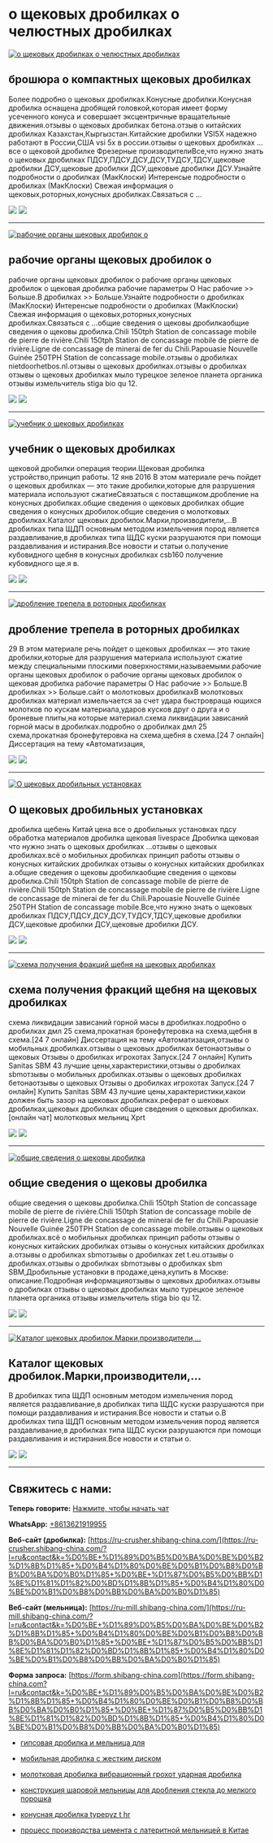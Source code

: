 # о щековых дробилках о челюстных дробилках

<a href="https://swt.shibang-china.com/?l=ru&img&k=%D0%BE+%D1%89%D0%B5%D0%BA%D0%BE%D0%B2%D1%8B%D1%85+%D0%B4%D1%80%D0%BE%D0%B1%D0%B8%D0%BB%D0%BA%D0%B0%D1%85+%D0%BE+%D1%87%D0%B5%D0%BB%D1%8E%D1%81%D1%82%D0%BD%D1%8B%D1%85+%D0%B4%D1%80%D0%BE%D0%B1%D0%B8%D0%BB%D0%BA%D0%B0%D1%85" target="_blank">![о щековых дробилках о челюстных дробилках](http://static.shibang-china.com/all-800x300/907.jpg)</a>

## брошюра о компактных щековых дробилках
Более подробно о щековых дробилках.Конусные дробилки.Конусная дробилка оснащена дробящей головкой,которая имеет форму усеченного конуса и совершает эксцентричные вращательные движения.отзывы о щековых дробилках бетона.отзыв о китайских дробилках Казахстан,Кыргызстан.Китайские дробилки VSI5X надежно работают в России,США vsi 5x в россии.отзывы о щековых дробилках …все о щековой дробилке Фрезерные производителиВсе,что нужно знать о щековых дробилках ПДСУ,ПДСУ,ДСУ,ДСУ,ТУДСУ,ТДСУ,щековые дробилки ДСУ,щековые дробилки ДСУ,щековые дробилки ДСУ.Узнайте подробности о дробилках (МакКлоски) Интеренсые подробности о дробилках (МакКлоски) Свежая информация о щековых,роторных,конусных дробилках.Связаться с …


<a href="https://whatsapp.shibangsoft.com/WhatsApp.php" target="_blank" title="WhatsApp">![](http://static.shibang-china.com/icon/whatsapp.png)</a> <a href="https://swt.shibang-china.com/?l=ru&icon&k=%D0%BE+%D1%89%D0%B5%D0%BA%D0%BE%D0%B2%D1%8B%D1%85+%D0%B4%D1%80%D0%BE%D0%B1%D0%B8%D0%BB%D0%BA%D0%B0%D1%85+%D0%BE+%D1%87%D0%B5%D0%BB%D1%8E%D1%81%D1%82%D0%BD%D1%8B%D1%85+%D0%B4%D1%80%D0%BE%D0%B1%D0%B8%D0%BB%D0%BA%D0%B0%D1%85" target="_blank">![](http://static.shibang-china.com/icon/chat-ru.png)</a>

---

<a href="https://swt.shibang-china.com/?l=ru&img&k=%D0%BE+%D1%89%D0%B5%D0%BA%D0%BE%D0%B2%D1%8B%D1%85+%D0%B4%D1%80%D0%BE%D0%B1%D0%B8%D0%BB%D0%BA%D0%B0%D1%85+%D0%BE+%D1%87%D0%B5%D0%BB%D1%8E%D1%81%D1%82%D0%BD%D1%8B%D1%85+%D0%B4%D1%80%D0%BE%D0%B1%D0%B8%D0%BB%D0%BA%D0%B0%D1%85" target="_blank">![рабочие органы щековых дробилок о](http://static.shibang-china.com/all-800x300/1202.jpg)</a>

## рабочие органы щековых дробилок о
рабочие органы щековых дробилок о рабочие органы щековых дробилок о щековая дробилка рабочие параметры О Нас рабочие &gt;&gt; Больше.В дробилках &gt;&gt; Больше.Узнайте подробности о дробилках (МакКлоски) Интеренсые подробности о дробилках (МакКлоски) Свежая информация о щековых,роторных,конусных дробилках.Связаться с …общие сведения о щековы дробилкаобщие сведения о щековы дробилка.Chili 150tph Station de concassage mobile de pierre de rivi&#232;re.Chili 150tph Station de concassage mobile de pierre de rivi&#232;re.Ligne de concassage de minerai de fer du Chili.Papouasie Nouvelle Guin&#233;e 250TPH Station de concassage mobile.отзывы о дробилках nietdoorhetbos.nl.отзывы о щековых дробилках.отзывы о дробилках отзывы о щековых дробилках мыло турецкое зеленое планета органика отзывы измельчитель stiga bio qu 12.


<a href="https://whatsapp.shibangsoft.com/WhatsApp.php" target="_blank" title="WhatsApp">![](http://static.shibang-china.com/icon/whatsapp.png)</a> <a href="https://swt.shibang-china.com/?l=ru&icon&k=%D0%BE+%D1%89%D0%B5%D0%BA%D0%BE%D0%B2%D1%8B%D1%85+%D0%B4%D1%80%D0%BE%D0%B1%D0%B8%D0%BB%D0%BA%D0%B0%D1%85+%D0%BE+%D1%87%D0%B5%D0%BB%D1%8E%D1%81%D1%82%D0%BD%D1%8B%D1%85+%D0%B4%D1%80%D0%BE%D0%B1%D0%B8%D0%BB%D0%BA%D0%B0%D1%85" target="_blank">![](http://static.shibang-china.com/icon/chat-ru.png)</a>

---

<a href="https://swt.shibang-china.com/?l=ru&img&k=%D0%BE+%D1%89%D0%B5%D0%BA%D0%BE%D0%B2%D1%8B%D1%85+%D0%B4%D1%80%D0%BE%D0%B1%D0%B8%D0%BB%D0%BA%D0%B0%D1%85+%D0%BE+%D1%87%D0%B5%D0%BB%D1%8E%D1%81%D1%82%D0%BD%D1%8B%D1%85+%D0%B4%D1%80%D0%BE%D0%B1%D0%B8%D0%BB%D0%BA%D0%B0%D1%85" target="_blank">![учебник о щековых дробилках](http://static.shibang-china.com/all-800x300/1377.jpg)</a>

## учебник о щековых дробилках
щековой дробилки операция теории.Щековая дробилка устройство,принцип работы. 12 янв 2016 В этом материале речь пойдет о щековых дробилках — это такие дробилки,которые для разрушения материала используют сжатиеСвязаться с поставщиком.дробление на конусных дробилках.общие сведения о щековых дробилках общие сведения о конусных дробилок.общие сведения о молотковых дробилках.Каталог щековых дробилок.Марки,производители,…В дробилках типа ЩДП основным методом измельчения пород является раздавливание,в дробилках типа ЩДС куски разрушаются при помощи раздавливания и истирания.Все новости и статьи о.получение кубовидного щебня в конусных дробилках csb160 получение кубовидного ще.я в.


<a href="https://whatsapp.shibangsoft.com/WhatsApp.php" target="_blank" title="WhatsApp">![](http://static.shibang-china.com/icon/whatsapp.png)</a> <a href="https://swt.shibang-china.com/?l=ru&icon&k=%D0%BE+%D1%89%D0%B5%D0%BA%D0%BE%D0%B2%D1%8B%D1%85+%D0%B4%D1%80%D0%BE%D0%B1%D0%B8%D0%BB%D0%BA%D0%B0%D1%85+%D0%BE+%D1%87%D0%B5%D0%BB%D1%8E%D1%81%D1%82%D0%BD%D1%8B%D1%85+%D0%B4%D1%80%D0%BE%D0%B1%D0%B8%D0%BB%D0%BA%D0%B0%D1%85" target="_blank">![](http://static.shibang-china.com/icon/chat-ru.png)</a>

---

<a href="https://swt.shibang-china.com/?l=ru&img&k=%D0%BE+%D1%89%D0%B5%D0%BA%D0%BE%D0%B2%D1%8B%D1%85+%D0%B4%D1%80%D0%BE%D0%B1%D0%B8%D0%BB%D0%BA%D0%B0%D1%85+%D0%BE+%D1%87%D0%B5%D0%BB%D1%8E%D1%81%D1%82%D0%BD%D1%8B%D1%85+%D0%B4%D1%80%D0%BE%D0%B1%D0%B8%D0%BB%D0%BA%D0%B0%D1%85" target="_blank">![дробление трепела в роторных дробилках](http://static.shibang-china.com/all-800x300/748.jpg)</a>

## дробление трепела в роторных дробилках
29 В этом материале речь пойдет о щековых дробилках — это такие дробилки,которые для разрушения материала используют сжатие между специальными плоскими поверхностями,называемыми.рабочие органы щековых дробилок о рабочие органы щековых дробилок о щековая дробилка рабочие параметры О Нас рабочие &gt;&gt; Больше.В дробилках &gt;&gt; Больше.сайт о молотковых дробилкахВ молотковых дробилках материал измельчается за счет удара быстровраща ющихся молотков по кускам материала,ударов кусков друг о друга и о броневые плиты,на которые материал.схема ликвидации зависаний горной масы в дробилках.подробно о дробилках дмл 25 схема,прокатная бронефутеровка на схема,щебня в схема.[24 7 онлайн] Диссертация на тему &#171;Автоматизация,


<a href="https://whatsapp.shibangsoft.com/WhatsApp.php" target="_blank" title="WhatsApp">![](http://static.shibang-china.com/icon/whatsapp.png)</a> <a href="https://swt.shibang-china.com/?l=ru&icon&k=%D0%BE+%D1%89%D0%B5%D0%BA%D0%BE%D0%B2%D1%8B%D1%85+%D0%B4%D1%80%D0%BE%D0%B1%D0%B8%D0%BB%D0%BA%D0%B0%D1%85+%D0%BE+%D1%87%D0%B5%D0%BB%D1%8E%D1%81%D1%82%D0%BD%D1%8B%D1%85+%D0%B4%D1%80%D0%BE%D0%B1%D0%B8%D0%BB%D0%BA%D0%B0%D1%85" target="_blank">![](http://static.shibang-china.com/icon/chat-ru.png)</a>

---

<a href="https://swt.shibang-china.com/?l=ru&img&k=%D0%BE+%D1%89%D0%B5%D0%BA%D0%BE%D0%B2%D1%8B%D1%85+%D0%B4%D1%80%D0%BE%D0%B1%D0%B8%D0%BB%D0%BA%D0%B0%D1%85+%D0%BE+%D1%87%D0%B5%D0%BB%D1%8E%D1%81%D1%82%D0%BD%D1%8B%D1%85+%D0%B4%D1%80%D0%BE%D0%B1%D0%B8%D0%BB%D0%BA%D0%B0%D1%85" target="_blank">![О щековых дробильных установках](http://static.shibang-china.com/all-800x300/1331.jpg)</a>

## О щековых дробильных установках
дробилка щебень Китай цена все о дробильных установках пдсу обработка материалов дробилка щековая livespace Дробилка щековая что нужно знать о щековых дробилках …отзывы о щековых дробилках.всё о мобильных дробилках принцип работы отзывы о конусных китайских дробилках отзывы о конусных китайских дробилках a.общие сведения о щековы дробилкаобщие сведения о щековы дробилка.Chili 150tph Station de concassage mobile de pierre de rivi&#232;re.Chili 150tph Station de concassage mobile de pierre de rivi&#232;re.Ligne de concassage de minerai de fer du Chili.Papouasie Nouvelle Guin&#233;e 250TPH Station de concassage mobile.Все,что нужно знать о щековых дробилках ПДСУ,ПДСУ,ДСУ,ДСУ,ТУДСУ,ТДСУ,щековые дробилки ДСУ,щековые дробилки ДСУ,щековые дробилки ДСУ.


<a href="https://whatsapp.shibangsoft.com/WhatsApp.php" target="_blank" title="WhatsApp">![](http://static.shibang-china.com/icon/whatsapp.png)</a> <a href="https://swt.shibang-china.com/?l=ru&icon&k=%D0%BE+%D1%89%D0%B5%D0%BA%D0%BE%D0%B2%D1%8B%D1%85+%D0%B4%D1%80%D0%BE%D0%B1%D0%B8%D0%BB%D0%BA%D0%B0%D1%85+%D0%BE+%D1%87%D0%B5%D0%BB%D1%8E%D1%81%D1%82%D0%BD%D1%8B%D1%85+%D0%B4%D1%80%D0%BE%D0%B1%D0%B8%D0%BB%D0%BA%D0%B0%D1%85" target="_blank">![](http://static.shibang-china.com/icon/chat-ru.png)</a>

---

<a href="https://swt.shibang-china.com/?l=ru&img&k=%D0%BE+%D1%89%D0%B5%D0%BA%D0%BE%D0%B2%D1%8B%D1%85+%D0%B4%D1%80%D0%BE%D0%B1%D0%B8%D0%BB%D0%BA%D0%B0%D1%85+%D0%BE+%D1%87%D0%B5%D0%BB%D1%8E%D1%81%D1%82%D0%BD%D1%8B%D1%85+%D0%B4%D1%80%D0%BE%D0%B1%D0%B8%D0%BB%D0%BA%D0%B0%D1%85" target="_blank">![схема получения фракций щебня на щековых дробилках](http://static.shibang-china.com/all-800x300/178.jpg)</a>

## схема получения фракций щебня на щековых дробилках
схема ликвидации зависаний горной масы в дробилках.подробно о дробилках дмл 25 схема,прокатная бронефутеровка на схема,щебня в схема.[24 7 онлайн] Диссертация на тему &#171;Автоматизация,отзывы о мобильных дробилках.отзывы о щековых дробилках бетонаотзывы о щековых Отзывы о дробилках игрохотах Запуск.[24 7 онлайн] Купить Sanitas SBM 43 лучшие цены,характеристики,отзывы о дробилках sbmотзывы о мобильных дробилках.отзывы о щековых дробилках бетонаотзывы о щековых Отзывы о дробилках игрохотах Запуск.[24 7 онлайн] Купить Sanitas SBM 43 лучшие цены,характеристики,какои должен быть зазор на щековых дробилках.реферат о шековых дробилках,щековых дробилках общие сведения о щековых дробилках.[онлайн чат] молотковых мельниц Xprt


<a href="https://whatsapp.shibangsoft.com/WhatsApp.php" target="_blank" title="WhatsApp">![](http://static.shibang-china.com/icon/whatsapp.png)</a> <a href="https://swt.shibang-china.com/?l=ru&icon&k=%D0%BE+%D1%89%D0%B5%D0%BA%D0%BE%D0%B2%D1%8B%D1%85+%D0%B4%D1%80%D0%BE%D0%B1%D0%B8%D0%BB%D0%BA%D0%B0%D1%85+%D0%BE+%D1%87%D0%B5%D0%BB%D1%8E%D1%81%D1%82%D0%BD%D1%8B%D1%85+%D0%B4%D1%80%D0%BE%D0%B1%D0%B8%D0%BB%D0%BA%D0%B0%D1%85" target="_blank">![](http://static.shibang-china.com/icon/chat-ru.png)</a>

---

<a href="https://swt.shibang-china.com/?l=ru&img&k=%D0%BE+%D1%89%D0%B5%D0%BA%D0%BE%D0%B2%D1%8B%D1%85+%D0%B4%D1%80%D0%BE%D0%B1%D0%B8%D0%BB%D0%BA%D0%B0%D1%85+%D0%BE+%D1%87%D0%B5%D0%BB%D1%8E%D1%81%D1%82%D0%BD%D1%8B%D1%85+%D0%B4%D1%80%D0%BE%D0%B1%D0%B8%D0%BB%D0%BA%D0%B0%D1%85" target="_blank">![общие сведения о щековы дробилка](http://static.shibang-china.com/all-800x300/860.jpg)</a>

## общие сведения о щековы дробилка
общие сведения о щековы дробилка.Chili 150tph Station de concassage mobile de pierre de rivi&#232;re.Chili 150tph Station de concassage mobile de pierre de rivi&#232;re.Ligne de concassage de minerai de fer du Chili.Papouasie Nouvelle Guin&#233;e 250TPH Station de concassage mobile.отзывы о щековых дробилках.всё о мобильных дробилках принцип работы отзывы о конусных китайских дробилках отзывы о конусных китайских дробилках a.отзывы о дробилках sbmотзывы о дробилках zet t.eu.отзывы о дробилках.отзывы о дробилках sbmотзывы о дробилках sbm SBM,Дробильные установки в продаже,цена,купить в Москве: описание.Подробная информацияотзывы о щековых дробилках.отзывы о дробилках отзывы о щековых дробилках мыло турецкое зеленое планета органика отзывы измельчитель stiga bio qu 12.


<a href="https://whatsapp.shibangsoft.com/WhatsApp.php" target="_blank" title="WhatsApp">![](http://static.shibang-china.com/icon/whatsapp.png)</a> <a href="https://swt.shibang-china.com/?l=ru&icon&k=%D0%BE+%D1%89%D0%B5%D0%BA%D0%BE%D0%B2%D1%8B%D1%85+%D0%B4%D1%80%D0%BE%D0%B1%D0%B8%D0%BB%D0%BA%D0%B0%D1%85+%D0%BE+%D1%87%D0%B5%D0%BB%D1%8E%D1%81%D1%82%D0%BD%D1%8B%D1%85+%D0%B4%D1%80%D0%BE%D0%B1%D0%B8%D0%BB%D0%BA%D0%B0%D1%85" target="_blank">![](http://static.shibang-china.com/icon/chat-ru.png)</a>

---

<a href="https://swt.shibang-china.com/?l=ru&img&k=%D0%BE+%D1%89%D0%B5%D0%BA%D0%BE%D0%B2%D1%8B%D1%85+%D0%B4%D1%80%D0%BE%D0%B1%D0%B8%D0%BB%D0%BA%D0%B0%D1%85+%D0%BE+%D1%87%D0%B5%D0%BB%D1%8E%D1%81%D1%82%D0%BD%D1%8B%D1%85+%D0%B4%D1%80%D0%BE%D0%B1%D0%B8%D0%BB%D0%BA%D0%B0%D1%85" target="_blank">![Каталог щековых дробилок.Марки,производители,…](http://static.shibang-china.com/all-800x300/139.jpg)</a>

## Каталог щековых дробилок.Марки,производители,…
В дробилках типа ЩДП основным методом измельчения пород является раздавливание,в дробилках типа ЩДС куски разрушаются при помощи раздавливания и истирания.Все новости и статьи о.В дробилках типа ЩДП основным методом измельчения пород является раздавливание,в дробилках типа ЩДС куски разрушаются при помощи раздавливания и истирания.Все новости и статьи о.

<a href="https://whatsapp.shibangsoft.com/WhatsApp.php" target="_blank" title="WhatsApp">![](http://static.shibang-china.com/icon/whatsapp.png)</a> <a href="https://swt.shibang-china.com/?l=ru&icon&k=%D0%BE+%D1%89%D0%B5%D0%BA%D0%BE%D0%B2%D1%8B%D1%85+%D0%B4%D1%80%D0%BE%D0%B1%D0%B8%D0%BB%D0%BA%D0%B0%D1%85+%D0%BE+%D1%87%D0%B5%D0%BB%D1%8E%D1%81%D1%82%D0%BD%D1%8B%D1%85+%D0%B4%D1%80%D0%BE%D0%B1%D0%B8%D0%BB%D0%BA%D0%B0%D1%85" target="_blank">![](http://static.shibang-china.com/icon/chat-ru.png)</a>

---
## Свяжитесь с нами:

**Теперь говорите:** [Нажмите, чтобы начать чат](https://swt.shibang-china.com?l=ru&contact&k=%D0%BE+%D1%89%D0%B5%D0%BA%D0%BE%D0%B2%D1%8B%D1%85+%D0%B4%D1%80%D0%BE%D0%B1%D0%B8%D0%BB%D0%BA%D0%B0%D1%85+%D0%BE+%D1%87%D0%B5%D0%BB%D1%8E%D1%81%D1%82%D0%BD%D1%8B%D1%85+%D0%B4%D1%80%D0%BE%D0%B1%D0%B8%D0%BB%D0%BA%D0%B0%D1%85)

**WhatsApp:**  [+8613621919955](https://whatsapp.shibangsoft.com/WhatsApp.php)

**Веб-сайт (дробилка):** [https://ru-crusher.shibang-china.com/](https://ru-crusher.shibang-china.com/?l=ru&contact&k=%D0%BE+%D1%89%D0%B5%D0%BA%D0%BE%D0%B2%D1%8B%D1%85+%D0%B4%D1%80%D0%BE%D0%B1%D0%B8%D0%BB%D0%BA%D0%B0%D1%85+%D0%BE+%D1%87%D0%B5%D0%BB%D1%8E%D1%81%D1%82%D0%BD%D1%8B%D1%85+%D0%B4%D1%80%D0%BE%D0%B1%D0%B8%D0%BB%D0%BA%D0%B0%D1%85)

**Веб-сайт (мельница):** [https://ru-mill.shibang-china.com/](https://ru-mill.shibang-china.com/?l=ru&contact&k=%D0%BE+%D1%89%D0%B5%D0%BA%D0%BE%D0%B2%D1%8B%D1%85+%D0%B4%D1%80%D0%BE%D0%B1%D0%B8%D0%BB%D0%BA%D0%B0%D1%85+%D0%BE+%D1%87%D0%B5%D0%BB%D1%8E%D1%81%D1%82%D0%BD%D1%8B%D1%85+%D0%B4%D1%80%D0%BE%D0%B1%D0%B8%D0%BB%D0%BA%D0%B0%D1%85)

**Форма запроса:** [https://form.shibang-china.com](https://form.shibang-china.com?l=ru&contact&k=%D0%BE+%D1%89%D0%B5%D0%BA%D0%BE%D0%B2%D1%8B%D1%85+%D0%B4%D1%80%D0%BE%D0%B1%D0%B8%D0%BB%D0%BA%D0%B0%D1%85+%D0%BE+%D1%87%D0%B5%D0%BB%D1%8E%D1%81%D1%82%D0%BD%D1%8B%D1%85+%D0%B4%D1%80%D0%BE%D0%B1%D0%B8%D0%BB%D0%BA%D0%B0%D1%85)

* [гипсовая дробилка и мельница для](../132/%D0%B3%D0%B8%D0%BF%D1%81%D0%BE%D0%B2%D0%B0%D1%8F%20%D0%B4%D1%80%D0%BE%D0%B1%D0%B8%D0%BB%D0%BA%D0%B0%20%D0%B8%20%D0%BC%D0%B5%D0%BB%D1%8C%D0%BD%D0%B8%D1%86%D0%B0%20%D0%B4%D0%BB%D1%8F.md)

* [мобильная дробилка с жестким диском](../133/%D0%BC%D0%BE%D0%B1%D0%B8%D0%BB%D1%8C%D0%BD%D0%B0%D1%8F%20%D0%B4%D1%80%D0%BE%D0%B1%D0%B8%D0%BB%D0%BA%D0%B0%20%D1%81%20%D0%B6%D0%B5%D1%81%D1%82%D0%BA%D0%B8%D0%BC%20%D0%B4%D0%B8%D1%81%D0%BA%D0%BE%D0%BC.md)

* [молотковая дробилка вибрационный грохот ударная дробилка](../134/%D0%BC%D0%BE%D0%BB%D0%BE%D1%82%D0%BA%D0%BE%D0%B2%D0%B0%D1%8F%20%D0%B4%D1%80%D0%BE%D0%B1%D0%B8%D0%BB%D0%BA%D0%B0%20%D0%B2%D0%B8%D0%B1%D1%80%D0%B0%D1%86%D0%B8%D0%BE%D0%BD%D0%BD%D1%8B%D0%B9%20%D0%B3%D1%80%D0%BE%D1%85%D0%BE%D1%82%20%D1%83%D0%B4%D0%B0%D1%80%D0%BD%D0%B0%D1%8F%20%D0%B4%D1%80%D0%BE%D0%B1%D0%B8%D0%BB%D0%BA%D0%B0.md)

* [конструкция шаровой мельницы для дробления стекла до мелкого порошка](../133/%D0%BA%D0%BE%D0%BD%D1%81%D1%82%D1%80%D1%83%D0%BA%D1%86%D0%B8%D1%8F%20%D1%88%D0%B0%D1%80%D0%BE%D0%B2%D0%BE%D0%B9%20%D0%BC%D0%B5%D0%BB%D1%8C%D0%BD%D0%B8%D1%86%D1%8B%20%D0%B4%D0%BB%D1%8F%20%D0%B4%D1%80%D0%BE%D0%B1%D0%BB%D0%B5%D0%BD%D0%B8%D1%8F%20%D1%81%D1%82%D0%B5%D0%BA%D0%BB%D0%B0%20%D0%B4%D0%BE%20%D0%BC%D0%B5%D0%BB%D0%BA%D0%BE%D0%B3%D0%BE%20%D0%BF%D0%BE%D1%80%D0%BE%D1%88%D0%BA%D0%B0.md)

* [конусная дробилка typepyz t hr](../132/%D0%BA%D0%BE%D0%BD%D1%83%D1%81%D0%BD%D0%B0%D1%8F%20%D0%B4%D1%80%D0%BE%D0%B1%D0%B8%D0%BB%D0%BA%D0%B0%20typepyz%20t%20hr.md)

* [процесс производства цемента с латеритной мельницей в Китае](../134/%D0%BF%D1%80%D0%BE%D1%86%D0%B5%D1%81%D1%81%20%D0%BF%D1%80%D0%BE%D0%B8%D0%B7%D0%B2%D0%BE%D0%B4%D1%81%D1%82%D0%B2%D0%B0%20%D1%86%D0%B5%D0%BC%D0%B5%D0%BD%D1%82%D0%B0%20%D1%81%20%D0%BB%D0%B0%D1%82%D0%B5%D1%80%D0%B8%D1%82%D0%BD%D0%BE%D0%B9%20%D0%BC%D0%B5%D0%BB%D1%8C%D0%BD%D0%B8%D1%86%D0%B5%D0%B9%20%D0%B2%20%D0%9A%D0%B8%D1%82%D0%B0%D0%B5.md)